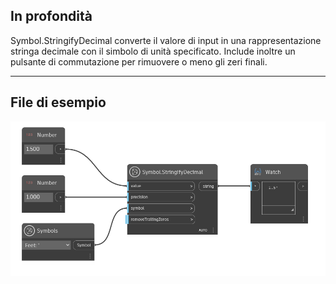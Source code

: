 ## In profondità
Symbol.StringifyDecimal converte il valore di input in una rappresentazione stringa decimale con il simbolo di unità specificato. Include inoltre un pulsante di commutazione per rimuovere o meno gli zeri finali.
___
## File di esempio

![Symbol.StringifyDecimal](./DynamoUnits.Symbol.StringifyDecimal_img.png)
